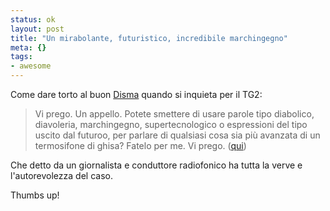 ```yaml
--- 
status: ok
layout: post
title: "Un mirabolante, futuristico, incredibile marchingegno"
meta: {}
tags: 
- awesome
---
```


Come dare torto al buon [Disma][1] quando si inquieta per il TG2:

> Vi prego. Un appello. Potete smettere di usare parole tipo diabolico, diavoleria, marchingegno, supertecnologico o espressioni del tipo uscito dal futuroo, per parlare di qualsiasi cosa sia più avanzata di un termosifone di ghisa? Fatelo per me. Vi prego.  ([qui][1])
  
Che detto da un giornalista e conduttore radiofonico ha tutta la verve e l'autorevolezza del caso.

Thumbs up!

[1]: http://www.disma.biz/?p=9565
[apple]: http://en.wikipedia.org/wiki/Jacob_Appelbaum
[post]: http://www.ilpost.it/2011/10/10/la-polizia-americana-e-le-caselle-email/
[mante]: http://www.mantellini.it/?p=15747